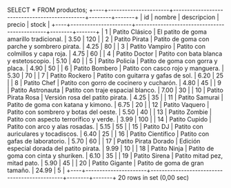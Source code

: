 SELECT * FROM productos;
+----+----------------------+----------------------------------------------+--------+-------+
| id | nombre               | descripcion                                  | precio | stock |
+----+----------------------+----------------------------------------------+--------+-------+
|  1 | Patito Clásico       | El patito de goma amarillo tradicional.      |   3.50 |   120 |
|  2 | Patito Pirata        | Patito de goma con parche y sombrero pirata. |   4.25 |    80 |
|  3 | Patito Vampiro       | Patito con colmillos y capa roja.            |   4.75 |    60 |
|  4 | Patito Doctor        | Patito con bata blanca y estetoscopio.       |   5.10 |    40 |
|  5 | Patito Policía       | Patito de goma con gorra y placa.            |   4.90 |    50 |
|  6 | Patito Bombero       | Patito con casco rojo y manguera.            |   5.30 |    70 |
|  7 | Patito Rockero       | Patito con guitarra y gafas de sol.          |   6.20 |    25 |
|  8 | Patito Chef          | Patito con gorro de cocinero y cucharón.     |   4.80 |    45 |
|  9 | Patito Astronauta    | Patito con traje espacial blanco.            |   7.00 |    30 |
| 10 | Patito Pirata Rosa   | Versión rosa del patito pirata.              |   4.25 |    35 |
| 11 | Patito Samurai       | Patito de goma con katana y kimono.          |   6.75 |    20 |
| 12 | Patito Vaquero       | Patito con sombrero y botas del oeste.       |   5.50 |    40 |
| 13 | Patito Zombie        | Patito con aspecto terrorífico y verde.      |   3.99 |   100 |
| 14 | Patito Cupido        | Patito con arco y alas rosadas.              |   5.15 |    55 |
| 15 | Patito DJ            | Patito con auriculares y tocadiscos.         |   6.40 |    25 |
| 16 | Patito Científico    | Patito con gafas de laboratorio.             |   5.70 |    60 |
| 17 | Patito Pirata Dorado | Edición especial dorada del patito pirata.   |   9.99 |    10 |
| 18 | Patito Ninja         | Patito de goma con cinta y shuriken.         |   6.10 |    35 |
| 19 | Patito Sirena        | Patito mitad pez, mitad pato.                |   5.90 |    45 |
| 20 | Patito Gigante       | Patito de goma de gran tamaño.               |  24.99 |     5 |
+----+----------------------+----------------------------------------------+--------+-------+
20 rows in set (0,00 sec)


